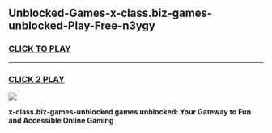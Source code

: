 
## Unblocked-Games-x-class.biz-games-unblocked-Play-Free-n3ygy
<h3>
<a href="https://premium76.site?title=x-class.biz-games-unblocked&ref=19M">CLICK TO PLAY</a></h3>
<hr>

<h3>
<a href="https://premium76.site?title=x-class.biz-games-unblocked&ref=19M">CLICK 2 PLAY</a>
  
</h3>

<a href="https://premium76.site?title=x-class.biz-games-unblocked&ref=19M"><img src="https://clearcache.store/games.png"></a>


**x-class.biz-games-unblocked games unblocked: Your Gateway to Fun and Accessible Online Gaming**
